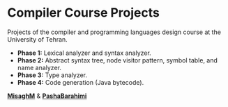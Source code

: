 # Compiler Course Projects

Projects of the compiler and programming languages design course at the University of Tehran.

- **Phase 1:** Lexical analyzer and syntax analyzer.
- **Phase 2:** Abstract syntax tree, node visitor pattern, symbol table, and name analyzer.
- **Phase 3:** Type analyzer.
- **Phase 4:** Code generation (Java bytecode).

[**MisaghM**](https://github.com/MisaghM) & [**PashaBarahimi**](https://github.com/PashaBarahimi)
